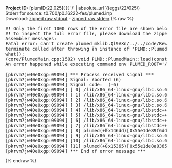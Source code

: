 **Project ID:** [plumID:22.025]({{ '/' | absolute_url }}eggs/22/025/)  
Stderr for source:  t0.700/p0.16222-fes/plumed.inp   
Download: [zipped raw stdout](plumed.inp.plumed.stdout.txt.zip) - [zipped raw stderr](plumed.inp.plumed.stderr.txt.zip) 
{% raw %}
<pre>
#! Only the first 1000 rows of the error file are shown below
#! To inspect the full error file, please download the zipped raw stderr file above
Assembler messages:
Fatal error: can't create plumed_mklib.Ql9VXn/../../code/ReweightGeomFES.o: No such file or directory
terminate called after throwing an instance of 'PLMD::Plumed::ExceptionError'
what():
(core/PlumedMain.cpp:1502) void PLMD::PlumedMain::load(const std::string&)
An error happened while executing command env PLUMED_ROOT='/home/runner/opt/lib/plumed' PLUMED_VERSION='2.10.0' PLUMED_HTMLDIR='/home/runner/opt/share/doc/plumed' PLUMED_INCLUDEDIR='/home/runner/opt/include' PLUMED_PROGRAM_NAME='plumed' PLUMED_IS_INSTALLED='yes' "/home/runner/opt/lib/plumed"/scripts/mklib.sh -n -o ./../../code/ReweightGeomFES.2.10.0.so ../../code/ReweightGeomFES.cpp

[pkrvm7jw40e0xgp:09094] *** Process received signal ***
[pkrvm7jw40e0xgp:09094] Signal: Aborted (6)
[pkrvm7jw40e0xgp:09094] Signal code:  (-6)
[pkrvm7jw40e0xgp:09094] [ 0] /lib/x86_64-linux-gnu/libc.so.6(+0x45330)[0x7ff28dc45330]
[pkrvm7jw40e0xgp:09094] [ 1] /lib/x86_64-linux-gnu/libc.so.6(pthread_kill+0x11c)[0x7ff28dc9eb2c]
[pkrvm7jw40e0xgp:09094] [ 2] /lib/x86_64-linux-gnu/libc.so.6(gsignal+0x1e)[0x7ff28dc4527e]
[pkrvm7jw40e0xgp:09094] [ 3] /lib/x86_64-linux-gnu/libc.so.6(abort+0xdf)[0x7ff28dc288ff]
[pkrvm7jw40e0xgp:09094] [ 4] /lib/x86_64-linux-gnu/libstdc++.so.6(+0xa5ff5)[0x7ff28e0a5ff5]
[pkrvm7jw40e0xgp:09094] [ 5] /lib/x86_64-linux-gnu/libstdc++.so.6(+0xbb0da)[0x7ff28e0bb0da]
[pkrvm7jw40e0xgp:09094] [ 6] /lib/x86_64-linux-gnu/libstdc++.so.6(_ZSt10unexpectedv+0x0)[0x7ff28e0a5a55]
[pkrvm7jw40e0xgp:09094] [ 7] /lib/x86_64-linux-gnu/libstdc++.so.6(+0xa5a6f)[0x7ff28e0a5a6f]
[pkrvm7jw40e0xgp:09094] [ 8] plumed(+0x146dd)[0x55e1de89f6dd]
[pkrvm7jw40e0xgp:09094] [ 9] /lib/x86_64-linux-gnu/libc.so.6(+0x2a1ca)[0x7ff28dc2a1ca]
[pkrvm7jw40e0xgp:09094] [10] /lib/x86_64-linux-gnu/libc.so.6(__libc_start_main+0x8b)[0x7ff28dc2a28b]
[pkrvm7jw40e0xgp:09094] [11] plumed(+0x15365)[0x55e1de8a0365]
[pkrvm7jw40e0xgp:09094] *** End of error message ***
</pre>
{% endraw %}
